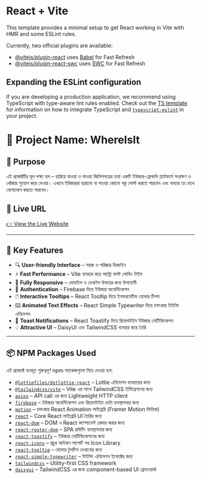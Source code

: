 # React + Vite

This template provides a minimal setup to get React working in Vite with HMR and some ESLint rules.

Currently, two official plugins are available:

- [@vitejs/plugin-react](https://github.com/vitejs/vite-plugin-react/blob/main/packages/plugin-react) uses [Babel](https://babeljs.io/) for Fast Refresh
- [@vitejs/plugin-react-swc](https://github.com/vitejs/vite-plugin-react/blob/main/packages/plugin-react-swc) uses [SWC](https://swc.rs/) for Fast Refresh

## Expanding the ESLint configuration

If you are developing a production application, we recommend using TypeScript with type-aware lint rules enabled. Check out the [TS template](https://github.com/vitejs/vite/tree/main/packages/create-vite/template-react-ts) for information on how to integrate TypeScript and [`typescript-eslint`](https://typescript-eslint.io) in your project.



# 📅 Project Name: WhereIsIt

## 🌟 Purpose
এই প্রজেক্টটির মূল লক্ষ্য হল – হারিয়ে যাওয়া ও পাওয়া জিনিসপত্রের তথ্য একটি ইউজার-ফ্রেন্ডলি প্ল্যাটফর্মে সংরক্ষণ ও খোঁজার সুযোগ করে দেওয়া। এখানে ইউজাররা হারানো বা পাওয়া কোনো বস্তু পোস্ট করতে পারবেন এবং অন্যরা তা দেখে যোগাযোগ করতে পারবেন।

## 🔗 Live URL
[👉 View the Live Website](https://beautiful-marigold-d08b9c.netlify.app/)

---

## 🚀 Key Features

- 🔍 **User-friendly Interface** – সহজ ও পরিষ্কার ডিজাইন
- ⚡ **Fast Performance** – Vite ব্যবহার করে আল্ট্রা ফাস্ট লোডিং টাইম
- 📱 **Fully Responsive** – মোবাইল ও ডেস্কটপ উভয়ের জন্য উপযোগী
- 🔐 **Authentication** – Firebase দিয়ে ইউজার অথেন্টিকেশন
- 🖱️ **Interactive Tooltips** – React Tooltip দিয়ে ইনফরমেটিভ হোভার টিপস
- ⌨️ **Animated Text Effects** – React Simple Typewriter দিয়ে চমৎকার টাইপিং এনিমেশন
- 📢 **Toast Notifications** – React Toastify দিয়ে রিয়েলটাইম ইউজার নোটিফিকেশন
- 💡 **Attractive UI** – DaisyUI এবং TailwindCSS ব্যবহার করে তৈরি

---

## 📦 NPM Packages Used

এই প্রজেক্টে ব্যবহৃত গুরুত্বপূর্ণ npm প্যাকেজগুলো নিচে দেওয়া হল:


- [`@lottiefiles/dotlottie-react`](https://www.npmjs.com/package/@lottiefiles/dotlottie-react) – Lottie এনিমেশন ব্যবহারের জন্য
- [`@tailwindcss/vite`](https://www.npmjs.com/package/@tailwindcss/vite) – Vite এর সাথে TailwindCSS ইন্টিগ্রেশনের জন্য
- [`axios`](https://www.npmjs.com/package/axios) – API call এর জন্য Lightweight HTTP client
- [`firebase`](https://www.npmjs.com/package/firebase) – ইউজার অথেন্টিকেশন এবং রিয়েলটাইম ডেটা ব্যবস্থাপনার জন্য
- [`motion`](https://www.framer.com/motion/) – চমৎকার React Animation লাইব্রেরি (Framer Motion ভিত্তিক)
- [`react`](https://reactjs.org/) – Core React লাইব্রেরি UI তৈরির জন্য
- [`react-dom`](https://reactjs.org/docs/react-dom.html) – DOM এ React কম্পোনেন্ট রেন্ডার করার জন্য
- [`react-router-dom`](https://reactrouter.com/) – SPA রাউটিং ব্যবস্থাপনার জন্য
- [`react-toastify`](https://fkhadra.github.io/react-toastify/) – ইউজার নোটিফিকেশনের জন্য
- [`react-icons`](https://react-icons.github.io/react-icons/) – প্রচুর আইকন সাপোর্ট সহ Icon Library
- [`react-tooltip`](https://react-tooltip.com/) – হোভার টুলটিপ দেখানোর জন্য
- [`react-simple-typewriter`](https://www.npmjs.com/package/react-simple-typewriter) – টাইপিং এনিমেশন ইফেক্টের জন্য
- [`tailwindcss`](https://tailwindcss.com/) – Utility-first CSS framework
- [`daisyui`](https://daisyui.com/) – TailwindCSS এর জন্য component-based UI ফ্রেমওয়ার্ক

